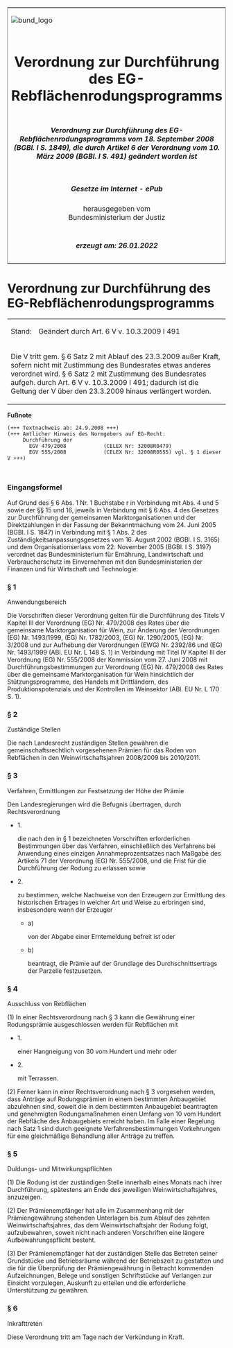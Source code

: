 <span id="DECKBLATT.html"></span>

<table border="0" frame="border" width="100%">

<tr valign="top">

<td align="left">

![bund\_logo](BfJ_2021_Web_de_de.gif)

</td>

<td align="right">

 

</td>

</tr>

<tr align="center" valign="middle">

<td colspan="2">

# Verordnung zur Durchführung des EG-Rebflächenrodungsprogramms

</td>

</tr>

<tr align="center" valign="middle">

<td colspan="2">

##### Verordnung zur Durchführung des EG-Rebflächenrodungsprogramms vom 18. September 2008 (BGBl. I S. 1849), die durch Artikel 6 der Verordnung vom 10. März 2009 (BGBl. I S. 491) geändert worden ist

</td>

</tr>

<tr align="center" valign="middle">

<td colspan="2">

  
  

##### Gesetze im Internet - ePub  
  
herausgegeben vom  
Bundesministerium der Justiz

</td>

</tr>

<tr align="center" valign="bottom">

<td colspan="2">

  
  

##### erzeugt am: 26.01.2022

</td>

</tr>

</table>

<span id="BJNR184900008.html"></span>

# Verordnung zur Durchführung des EG-Rebflächenrodungsprogramms

<div>

<div class="jnhtml">

<table width="100%">

<colgroup>

<col width="10%">

</col>

<col width="90%">

</col>

</colgroup>

<tr>

<td>

Stand:

</div>

</div>

</td>

<td>

Geändert durch Art. 6 V v. 10.3.2009 I 491

</td>

</tr>

<tr>

<td colspan="2">

Die V tritt gem. § 6 Satz 2 mit Ablauf des 23.3.2009 außer Kraft, sofern
nicht mit Zustimmung des Bundesrates etwas anderes verordnet wird. § 6
Satz 2 mit Zustimmung des Bundesrates aufgeh. durch Art. 6 V v.
10.3.2009 I 491; dadurch ist die Geltung der V über den 23.3.2009 hinaus
verlängert worden.

</td>

</tr>

</table>

</div>

</div>

<div>

  
**Fußnote**

<div class="jnhtml">

<div>

<div class="jurAbsatz">

  

``` 
(+++ Textnachweis ab: 24.9.2008 +++)
(+++ Amtlicher Hinweis des Normgebers auf EG-Recht:
     Durchführung der
       EGV 479/2008            (CELEX Nr: 32008R0479)
       EGV 555/2008            (CELEX Nr: 32008R0555) vgl. § 1 dieser V +++)

 
```

</div>

</div>

</div>

</div>

<span id="BJNR184900008BJNE000101377.html"></span>

### Eingangsformel  

<div>

<div class="jnhtml">

<div>

<div class="jurAbsatz">

Auf Grund des § 6 Abs. 1 Nr. 1 Buchstabe r in Verbindung mit Abs. 4 und
5 sowie der §§ 15 und 16, jeweils in Verbindung mit § 6 Abs. 4 des
Gesetzes zur Durchführung der gemeinsamen Marktorganisationen und der
Direktzahlungen in der Fassung der Bekanntmachung vom 24. Juni 2005
(BGBl. I S. 1847) in Verbindung mit § 1 Abs. 2 des
Zuständigkeitsanpassungsgesetzes vom 16. August 2002 (BGBl. I S. 3165)
und dem Organisationserlass vom 22. November 2005 (BGBl. I S. 3197)
verordnet das Bundesministerium für Ernährung, Landwirtschaft und
Verbraucherschutz im Einvernehmen mit den Bundesministerien der Finanzen
und für Wirtschaft und Technologie:

</div>

</div>

</div>

</div>

<span id="BJNR184900008BJNE000201377.html"></span>

### § 1  
Anwendungsbereich

<div>

<div class="jnhtml">

<div>

<div class="jurAbsatz">

Die Vorschriften dieser Verordnung gelten für die Durchführung des
Titels V Kapitel III der Verordnung (EG) Nr. 479/2008 des Rates über die
gemeinsame Marktorganisation für Wein, zur Änderung der Verordnungen
(EG) Nr. 1493/1999, (EG) Nr. 1782/2003, (EG) Nr. 1290/2005, (EG) Nr.
3/2008 und zur Aufhebung der Verordnungen (EWG) Nr. 2392/86 und (EG) Nr.
1493/1999 (ABl. EU Nr. L 148 S. 1) in Verbindung mit Titel IV Kapitel
III der Verordnung (EG) Nr. 555/2008 der Kommission vom 27. Juni 2008
mit Durchführungsbestimmungen zur Verordnung (EG) Nr. 479/2008 des Rates
über die gemeinsame Marktorganisation für Wein hinsichtlich der
Stützungsprogramme, des Handels mit Drittländern, des
Produktionspotenzials und der Kontrollen im Weinsektor (ABl. EU Nr. L
170 S. 1).

</div>

</div>

</div>

</div>

<span id="BJNR184900008BJNE000301377.html"></span>

### § 2  
Zuständige Stellen

<div>

<div class="jnhtml">

<div>

<div class="jurAbsatz">

Die nach Landesrecht zuständigen Stellen gewähren die
gemeinschaftsrechtlich vorgesehenen Prämien für das Roden von Rebflächen
in den Weinwirtschaftsjahren 2008/2009 bis 2010/2011.

</div>

</div>

</div>

</div>

<span id="BJNR184900008BJNE000401377.html"></span>

### § 3  
Verfahren, Ermittlungen zur Festsetzung der Höhe der Prämie

<div>

<div class="jnhtml">

<div>

<div class="jurAbsatz">

Den Landesregierungen wird die Befugnis übertragen, durch
Rechtsverordnung

  - 1\.
    
    <div>
    
    die nach den in § 1 bezeichneten Vorschriften erforderlichen
    Bestimmungen über das Verfahren, einschließlich des Verfahrens bei
    Anwendung eines einzigen Annahmeprozentsatzes nach Maßgabe des
    Artikels 71 der Verordnung (EG) Nr. 555/2008, und die Frist für die
    Durchführung der Rodung zu erlassen sowie
    
    </div>

  - 2\.
    
    <div>
    
    zu bestimmen, welche Nachweise von den Erzeugern zur Ermittlung des
    historischen Ertrages in welcher Art und Weise zu erbringen sind,
    insbesondere wenn der Erzeuger
    
      - a)
        
        <div>
        
        von der Abgabe einer Erntemeldung befreit ist oder
        
        </div>
    
      - b)
        
        <div>
        
        beantragt, die Prämie auf der Grundlage des Durchschnittsertrags
        der Parzelle festzusetzen.
        
        </div>
    
    </div>

</div>

</div>

</div>

</div>

<span id="BJNR184900008BJNE000501377.html"></span>

### § 4  
Ausschluss von Rebflächen

<div>

<div class="jnhtml">

<div>

<div class="jurAbsatz">

(1) In einer Rechtsverordnung nach § 3 kann die Gewährung einer
Rodungsprämie ausgeschlossen werden für Rebflächen mit

  - 1\.
    
    <div>
    
    einer Hangneigung von 30 vom Hundert und mehr oder
    
    </div>

  - 2\.
    
    <div>
    
    mit Terrassen.
    
    </div>

</div>

<div class="jurAbsatz">

(2) Ferner kann in einer Rechtsverordnung nach § 3 vorgesehen werden,
dass Anträge auf Rodungsprämien in einem bestimmten Anbaugebiet
abzulehnen sind, soweit die in dem bestimmten Anbaugebiet beantragten
und genehmigten Rodungsmaßnahmen einen Umfang von 10 vom Hundert der
Rebfläche des Anbaugebiets erreicht haben. Im Falle einer Regelung nach
Satz 1 sind durch geeignete Verfahrensbestimmungen Vorkehrungen für eine
gleichmäßige Behandlung aller Anträge zu treffen.

</div>

</div>

</div>

</div>

<span id="BJNR184900008BJNE000601377.html"></span>

### § 5  
Duldungs- und Mitwirkungspflichten

<div>

<div class="jnhtml">

<div>

<div class="jurAbsatz">

(1) Die Rodung ist der zuständigen Stelle innerhalb eines Monats nach
ihrer Durchführung, spätestens am Ende des jeweiligen
Weinwirtschaftsjahres, anzuzeigen.

</div>

<div class="jurAbsatz">

(2) Der Prämienempfänger hat alle im Zusammenhang mit der
Prämiengewährung stehenden Unterlagen bis zum Ablauf des zehnten
Weinwirtschaftsjahres, das dem Weinwirtschaftsjahr der Rodung folgt,
aufzubewahren, soweit nicht nach anderen Vorschriften eine längere
Aufbewahrungspflicht besteht.

</div>

<div class="jurAbsatz">

(3) Der Prämienempfänger hat der zuständigen Stelle das Betreten seiner
Grundstücke und Betriebsräume während der Betriebszeit zu gestatten und
die für die Überprüfung der Prämiengewährung in Betracht kommenden
Aufzeichnungen, Belege und sonstigen Schriftstücke auf Verlangen zur
Einsicht vorzulegen, Auskunft zu erteilen und die erforderliche
Unterstützung zu gewähren.

</div>

</div>

</div>

</div>

<span id="BJNR184900008BJNE000701377.html"></span>

### § 6  
Inkrafttreten

<div>

<div class="jnhtml">

<div>

<div class="jurAbsatz">

Diese Verordnung tritt am Tage nach der Verkündung in Kraft.

</div>

</div>

</div>

</div>

